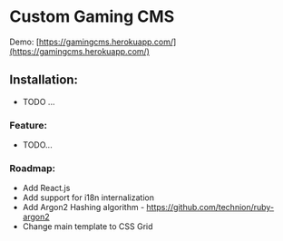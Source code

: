 # Custom Gaming CMS

Demo: [https://gamingcms.herokuapp.com/](https://gamingcms.herokuapp.com/)

## Installation:

* TODO ...

### Feature:

* TODO...

### Roadmap:

* Add React.js
* Add support for i18n internalization
* Add Argon2 Hashing algorithm - https://github.com/technion/ruby-argon2
* Change main template to CSS Grid
